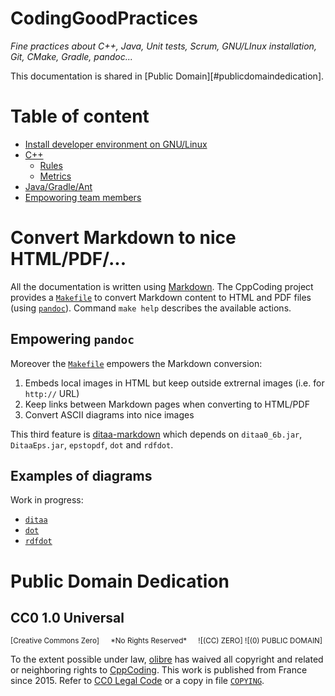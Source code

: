 CodingGoodPractices
===================

*Fine practices about C++, Java, Unit tests, Scrum, GNU/LInux installation, Git, CMake, Gradle, pandoc...*

This documentation is shared in [Public Domain][#publicdomaindedication].

Table of content
================

* [Install developer environment on GNU/Linux](install)
* [C++](cpp)
    * [Rules](cpp/rules.md)
    * [Metrics](cpp/lint.md)
* [Java/Gradle/Ant](java)
* [Empoworing team members](team)



Convert Markdown to nice HTML/PDF/...
=====================================

All the documentation is written using [Markdown]. The CppCoding project provides a [`Makefile`] to convert Markdown content to HTML and PDF files (using [`pandoc`]). Command `make help` describes the available actions.

Empowering `pandoc`
-------------------

Moreover the [`Makefile`] empowers the Markdown conversion:

1. Embeds local images in HTML but keep outside extrernal images (i.e. for `http://` URL)
2. Keep links between Markdown pages when converting to HTML/PDF
3. Convert ASCII diagrams into nice images

This third feature is [ditaa-markdown] which depends on `ditaa0_6b.jar`, `DitaaEps.jar`, `epstopdf`, `dot` and `rdfdot`.

Examples of diagrams
--------------------

Work in progress:

* [`ditaa`]
* [`dot`]
* [`rdfdot`]

[Markdown]:       https://en.wikipedia.org/wiki/Markdown "Simple and popular markup language"
[`pandoc`]:       https://en.wikipedia.org/wiki/Pandoc   "a universal document converter"
[ditaa-markdown]: https://github.com/nichtich/ditaa-markdown "Perl script: mddia"

[`Makefile`]: Makefile
[`ditaa`]:    dia/ditaa.md
[`dot`]:      dia/dot.md
[`rdfdot`]:   dia/rdfdot.md



Public Domain Dedication
========================
CC0 1.0 Universal
-----------------

<sup>
[Creative Commons Zero] &emsp; *No Rights Reserved*  &emsp; ![(CC) ZERO] ![(0) PUBLIC DOMAIN]
</sup>

To the extent possible under law, [olibre](mailto:olibre@Lmap.org) 
has waived all copyright and related or neighboring rights to [CppCoding]. 
This work is published from France since 2015.
Refer to [CC0 Legal Code] or a copy in file [`COPYING`].

[`COPYING`]:            COPYING
[CppCoding]:            https://github.com/olibre/CppCoding "CppCoding project hosted on GitHub" 
[Creative Commons Zero]:https://creativecommons.org/publicdomain/zero/1.0/deed "CC0 summary for non-lawyers" 
[CC0 Legal Code]:       https://creativecommons.org/publicdomain/zero/1.0/legalcode "CC0 full legal text for lawyers"
[(CC) ZERO]:            https://licensebuttons.net/l/zero/1.0/80x15.png "Logo Creative Commons Zero (CC0) 1.0"
[(0) PUBLIC DOMAIN]:    https://licensebuttons.net/p/zero/1.0/80x15.png "Logo CC0 1.0 Public Domain"

